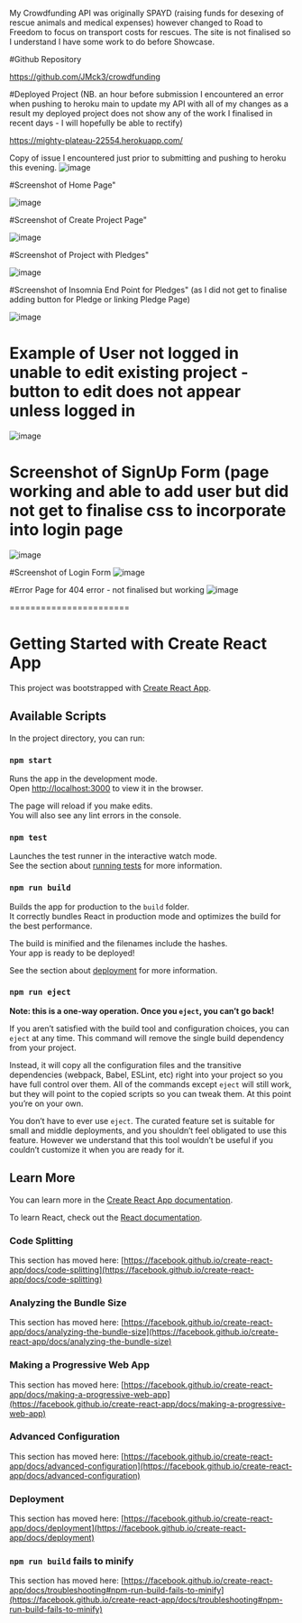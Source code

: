 My Crowdfunding API was originally SPAYD (raising funds for desexing of rescue animals and medical expenses) however changed to Road to Freedom to focus on transport costs for rescues.  The site is not finalised so I understand I have some work to do before Showcase. 

#Github Repository

https://github.com/JMck3/crowdfunding

#Deployed Project (NB. an hour before submission I encountered an error when pushing to heroku main to update my API with all of my changes as a result my deployed project does not show any of the work I finalised in recent days - I will hopefully be able to rectify)

https://mighty-plateau-22554.herokuapp.com/

Copy of issue I encountered just prior to submitting and pushing to heroku this evening. 
![image](https://user-images.githubusercontent.com/86637156/140646795-8561ee17-0c6f-419d-8ded-a248a58e6153.png)

#Screenshot of Home Page"

![image](https://user-images.githubusercontent.com/86637156/140645801-b459f3a3-5833-414c-be82-59a46b4259c3.png)

#Screenshot of Create Project Page"

![image](https://user-images.githubusercontent.com/86637156/140645874-b15b976d-62e2-40b0-bfd8-5f5d05e560a5.png)

#Screenshot of Project with Pledges"

![image](https://user-images.githubusercontent.com/86637156/140645914-fa2f04d9-90d6-4580-b3ec-d4aa8e6de795.png)

#Screenshot of Insomnia End Point for Pledges" (as I did not get to finalise adding button for Pledge or linking Pledge Page)

![image](https://user-images.githubusercontent.com/86637156/140645947-03364638-8e57-4570-8e5c-e85870924226.png)

# Example of User not logged in unable to edit existing project - button to edit does not appear unless logged in
![image](https://user-images.githubusercontent.com/86637156/140646010-a2fc77e8-5269-4a2b-8e9a-fd7607429841.png)

# Screenshot of SignUp Form (page working and able to add user but did not get to finalise css to incorporate into login page
![image](https://user-images.githubusercontent.com/86637156/140646075-2b3c8c2f-e9f8-41c1-9d89-7ee4a8557675.png)

#Screenshot of Login Form
![image](https://user-images.githubusercontent.com/86637156/140646116-5f030bb8-7a31-4a90-99d4-04f4e082e15c.png)

#Error Page for 404 error - not finalised but working
![image](https://user-images.githubusercontent.com/86637156/140646143-554a37fd-d519-41c7-93ad-073d0df96d66.png)

=======================

# Getting Started with Create React App

This project was bootstrapped with [Create React App](https://github.com/facebook/create-react-app).

## Available Scripts

In the project directory, you can run:

### `npm start`

Runs the app in the development mode.\
Open [http://localhost:3000](http://localhost:3000) to view it in the browser.

The page will reload if you make edits.\
You will also see any lint errors in the console.

### `npm test`

Launches the test runner in the interactive watch mode.\
See the section about [running tests](https://facebook.github.io/create-react-app/docs/running-tests) for more information.

### `npm run build`

Builds the app for production to the `build` folder.\
It correctly bundles React in production mode and optimizes the build for the best performance.

The build is minified and the filenames include the hashes.\
Your app is ready to be deployed!

See the section about [deployment](https://facebook.github.io/create-react-app/docs/deployment) for more information.

### `npm run eject`

**Note: this is a one-way operation. Once you `eject`, you can’t go back!**

If you aren’t satisfied with the build tool and configuration choices, you can `eject` at any time. This command will remove the single build dependency from your project.

Instead, it will copy all the configuration files and the transitive dependencies (webpack, Babel, ESLint, etc) right into your project so you have full control over them. All of the commands except `eject` will still work, but they will point to the copied scripts so you can tweak them. At this point you’re on your own.

You don’t have to ever use `eject`. The curated feature set is suitable for small and middle deployments, and you shouldn’t feel obligated to use this feature. However we understand that this tool wouldn’t be useful if you couldn’t customize it when you are ready for it.

## Learn More

You can learn more in the [Create React App documentation](https://facebook.github.io/create-react-app/docs/getting-started).

To learn React, check out the [React documentation](https://reactjs.org/).

### Code Splitting

This section has moved here: [https://facebook.github.io/create-react-app/docs/code-splitting](https://facebook.github.io/create-react-app/docs/code-splitting)

### Analyzing the Bundle Size

This section has moved here: [https://facebook.github.io/create-react-app/docs/analyzing-the-bundle-size](https://facebook.github.io/create-react-app/docs/analyzing-the-bundle-size)

### Making a Progressive Web App

This section has moved here: [https://facebook.github.io/create-react-app/docs/making-a-progressive-web-app](https://facebook.github.io/create-react-app/docs/making-a-progressive-web-app)

### Advanced Configuration

This section has moved here: [https://facebook.github.io/create-react-app/docs/advanced-configuration](https://facebook.github.io/create-react-app/docs/advanced-configuration)

### Deployment

This section has moved here: [https://facebook.github.io/create-react-app/docs/deployment](https://facebook.github.io/create-react-app/docs/deployment)

### `npm run build` fails to minify

This section has moved here: [https://facebook.github.io/create-react-app/docs/troubleshooting#npm-run-build-fails-to-minify](https://facebook.github.io/create-react-app/docs/troubleshooting#npm-run-build-fails-to-minify)

